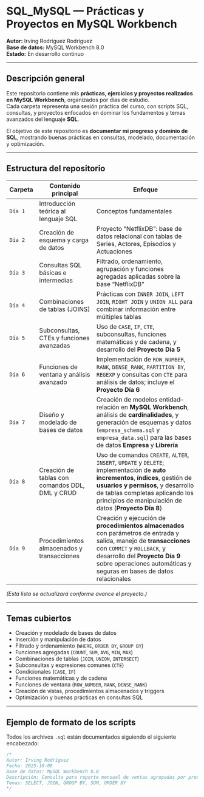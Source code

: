 # SQL_MySQL — Prácticas y Proyectos en MySQL Workbench

**Autor:** Irving Rodríguez Rodríguez  
**Base de datos:** MySQL Workbench 8.0  
**Estado:** En desarrollo continuo 

---

## Descripción general

Este repositorio contiene mis **prácticas, ejercicios y proyectos realizados en MySQL Workbench**, organizados por días de estudio.  
Cada carpeta representa una sesión práctica del curso, con scripts SQL, consultas, y proyectos enfocados en dominar los fundamentos y temas avanzados del lenguaje **SQL**.

El objetivo de este repositorio es **documentar mi progreso y dominio de SQL**, mostrando buenas prácticas en consultas, modelado, documentación y optimización.

---

## Estructura del repositorio

| Carpeta | Contenido principal | Enfoque |
|----------|----------------------|----------|
| `Día 1` | Introducción teórica al lenguaje SQL | Conceptos fundamentales |
| `Día 2` | Creación de esquema y carga de datos | Proyecto “NetflixDB”: base de datos relacional con tablas de Series, Actores, Episodios y Actuaciones |
| `Día 3` | Consultas SQL básicas e intermedias | Filtrado, ordenamiento, agrupación y funciones agregadas aplicadas sobre la base “NetflixDB” |
| `Día 4` | Combinaciones de tablas (JOINS) | Prácticas con `INNER JOIN`, `LEFT JOIN`, `RIGHT JOIN` y `UNION ALL` para combinar información entre múltiples tablas |
| `Día 5` | Subconsultas, CTEs y funciones avanzadas | Uso de `CASE`, `IF`, `CTE`, subconsultas, funciones matemáticas y de cadena, y desarrollo del **Proyecto Día 5** |
| `Día 6` | Funciones de ventana y análisis avanzado | Implementación de `ROW_NUMBER`, `RANK`, `DENSE_RANK`, `PARTITION BY`, `REGEXP` y consultas con `CTE` para análisis de datos; incluye el **Proyecto Día 6** |
| `Día 7` | Diseño y modelado de bases de datos | Creación de modelos entidad–relación en **MySQL Workbench**, análisis de **cardinalidades**, y generación de esquemas y datos (`empresa_schema.sql` y `empresa_data.sql`) para las bases de datos **Empresa** y **Librería** |
| `Día 8` | Creación de tablas con comandos DDL, DML y CRUD | Uso de comandos `CREATE`, `ALTER`, `INSERT`, `UPDATE` y `DELETE`; implementación de **auto incrementos**, **índices**, gestión de **usuarios y permisos**, y desarrollo de tablas completas aplicando los principios de manipulación de datos (**Proyecto Día 8**) |
| `Día 9` | Procedimientos almacenados y transacciones | Creación y ejecución de **procedimientos almacenados** con parámetros de entrada y salida, manejo de **transacciones** con `COMMIT` y `ROLLBACK`, y desarrollo del **Proyecto Día 9** sobre operaciones automáticas y seguras en bases de datos relacionales |



*(Esta lista se actualizará conforme avance el proyecto.)*

---

## Temas cubiertos

- Creación y modelado de bases de datos  
- Inserción y manipulación de datos  
- Filtrado y ordenamiento (`WHERE`, `ORDER BY`, `GROUP BY`)  
- Funciones agregadas (`COUNT`, `SUM`, `AVG`, `MIN`, `MAX`)  
- Combinaciones de tablas (`JOIN`, `UNION`, `INTERSECT`)  
- Subconsultas y expresiones comunes (`CTE`)  
- Condicionales (`CASE`, `IF`)  
- Funciones matemáticas y de cadena  
- Funciones de ventana (`ROW_NUMBER`, `RANK`, `DENSE_RANK`)  
- Creación de vistas, procedimientos almacenados y triggers  
- Optimización y buenas prácticas en consultas SQL  

---

## Ejemplo de formato de los scripts

Todos los archivos `.sql` están documentados siguiendo el siguiente encabezado:

```sql
/*
Autor: Irving Rodríguez
Fecha: 2025-10-08
Base de datos: MySQL Workbench 8.0
Descripción: Consulta para reporte mensual de ventas agrupadas por producto.
Temas: SELECT, JOIN, GROUP BY, SUM, ORDER BY
*/
